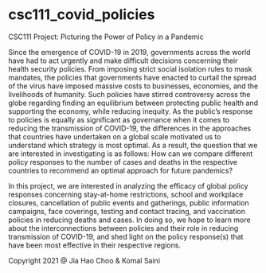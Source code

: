 # csc111_covid_policies
CSC111 Project: Picturing the Power of Policy in a Pandemic

Since the emergence of COVID-19 in 2019, governments across the world have had to act urgently and make difficult decisions concerning their health security policies. From imposing strict social isolation rules to mask mandates, the policies that governments have enacted to curtail the spread of the virus have imposed massive costs to businesses, economies, and the livelihoods of humanity. Such policies have stirred controversy across the globe regarding finding an equilibrium between protecting public health and supporting the economy, while reducing inequity. As the public’s response to policies is equally as significant as governance when it comes to reducing the transmission of COVID-19, the differences in the approaches that countries have undertaken on a global scale motivated us to understand which strategy is most optimal. As a result, the question that we are interested in investigating is as follows: How can we compare different policy responses to the number of cases and deaths in the respective countries to recommend an optimal approach for future pandemics? 

In this project, we are interested in analyzing the efficacy of global policy responses concerning stay-at-home restrictions, school and workplace closures, cancellation of public events and gatherings, public information campaigns, face coverings, testing and contact tracing, and vaccination policies in reducing deaths and cases. In doing so, we hope to learn more about the interconnections between policies and their role in reducing transmission of COVID-19, and shed light on the policy response(s) that have been most effective in their respective regions. 

Copyright 2021 @ Jia Hao Choo & Komal Saini
